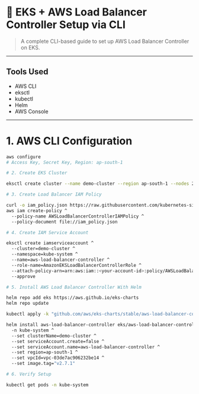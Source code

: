 # 🚀 EKS + AWS Load Balancer Controller Setup via CLI

> A complete CLI-based guide to set up AWS Load Balancer Controller on EKS.

---

##  Tools Used

-  AWS CLI  
-  eksctl  
-  kubectl  
-  Helm  
-  AWS Console  

---

# 1. AWS CLI Configuration

```bash
aws configure
# Access Key, Secret Key, Region: ap-south-1

# 2. Create EKS Cluster

eksctl create cluster --name demo-cluster --region ap-south-1 --nodes 2

# 3. Create Load Balancer IAM Policy

curl -o iam_policy.json https://raw.githubusercontent.com/kubernetes-sigs/aws-load-balancer-controller/main/docs/install/iam_policy.json
aws iam create-policy ^
  --policy-name AWSLoadBalancerControllerIAMPolicy ^
  --policy-document file://iam_policy.json

# 4. Create IAM Service Account

eksctl create iamserviceaccount ^
  --cluster=demo-cluster ^
  --namespace=kube-system ^
  --name=aws-load-balancer-controller ^
  --role-name=AmazonEKSLoadBalancerControllerRole ^
  --attach-policy-arn=arn:aws:iam::<your-account-id>:policy/AWSLoadBalancerControllerIAMPolicy ^
  --approve

# 5. Install AWS Load Balancer Controller With Helm

helm repo add eks https://aws.github.io/eks-charts
helm repo update

kubectl apply -k "github.com/aws/eks-charts/stable/aws-load-balancer-controller//crds?ref=master"

helm install aws-load-balancer-controller eks/aws-load-balancer-controller ^
  -n kube-system ^
  --set clusterName=demo-cluster ^
  --set serviceAccount.create=false ^
  --set serviceAccount.name=aws-load-balancer-controller ^
  --set region=ap-south-1 ^
  --set vpcId=vpc-03de7ac906232be14 ^
  --set image.tag="v2.7.1"

# 6. Verify Setup

kubectl get pods -n kube-system




